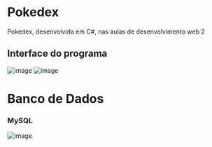 # Pokedex
Pokedex, desenvolvida em C#, nas aulas de desenvolvimento web 2


## Interface do programa
![image](https://user-images.githubusercontent.com/99850729/205660390-65d7f5f3-86d6-477c-b51f-1f878b894ec8.png)
![image](https://user-images.githubusercontent.com/99850729/205660780-9103882b-79ff-4222-baed-2c6f1d62484f.png)


# Banco de Dados 
### MySQL
![image](https://user-images.githubusercontent.com/99850729/205661597-141eaeec-a7dd-42c7-81ed-0bbf22d9e069.png)
